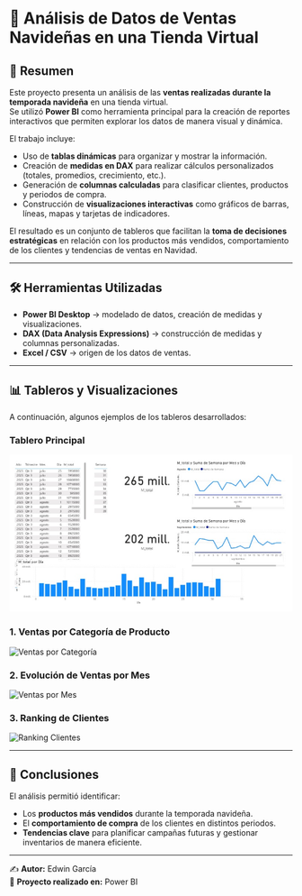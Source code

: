 # 🎄 Análisis de Datos de Ventas Navideñas en una Tienda Virtual  

## 📌 Resumen  
Este proyecto presenta un análisis de las **ventas realizadas durante la temporada navideña** en una tienda virtual.  
Se utilizó **Power BI** como herramienta principal para la creación de reportes interactivos que permiten explorar los datos de manera visual y dinámica.  

El trabajo incluye:  
- Uso de **tablas dinámicas** para organizar y mostrar la información.  
- Creación de **medidas en DAX** para realizar cálculos personalizados (totales, promedios, crecimiento, etc.).  
- Generación de **columnas calculadas** para clasificar clientes, productos y periodos de compra.  
- Construcción de **visualizaciones interactivas** como gráficos de barras, líneas, mapas y tarjetas de indicadores.  

El resultado es un conjunto de tableros que facilitan la **toma de decisiones estratégicas** en relación con los productos más vendidos, comportamiento de los clientes y tendencias de ventas en Navidad.  

---

## 🛠️ Herramientas Utilizadas  
- **Power BI Desktop** → modelado de datos, creación de medidas y visualizaciones.  
- **DAX (Data Analysis Expressions)** → construcción de medidas y columnas personalizadas.  
- **Excel / CSV** → origen de los datos de ventas.  

---

## 📊 Tableros y Visualizaciones  
A continuación, algunos ejemplos de los tableros desarrollados:  

### Tablero Principal
![Principal](https://github.com/edwingarciagaitan82/AnalisisDeDatos-NavidadExpress/blob/main/01.jpg) 

### 1. Ventas por Categoría de Producto  
![Ventas por Categoría](imagenes/ventas_categoria.png)  

### 2. Evolución de Ventas por Mes  
![Ventas por Mes](imagenes/ventas_mes.png)  

### 3. Ranking de Clientes  
![Ranking Clientes](imagenes/ranking_clientes.png)  

---

## 🚀 Conclusiones  
El análisis permitió identificar:  
- Los **productos más vendidos** durante la temporada navideña.  
- El **comportamiento de compra** de los clientes en distintos periodos.  
- **Tendencias clave** para planificar campañas futuras y gestionar inventarios de manera eficiente.  

---

✍️ **Autor:** Edwin García  
📅 **Proyecto realizado en:** Power BI  
